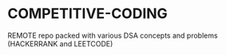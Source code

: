 # COMPETITIVE-CODING
REMOTE repo packed with various DSA concepts and problems   (HACKERRANK and LEETCODE)
